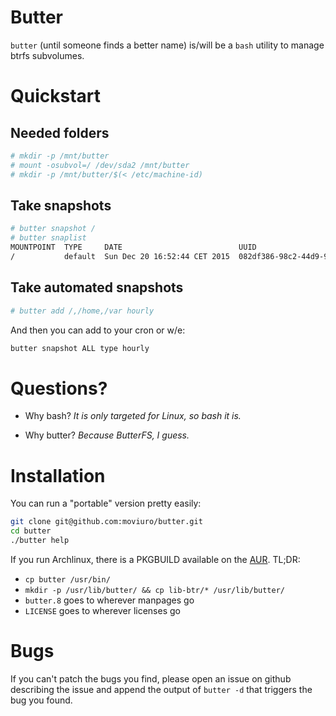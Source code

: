 # Butter
`butter` (until someone finds a better name) is/will be a `bash` utility to
manage btrfs subvolumes.

# Quickstart
## Needed folders
```sh
# mkdir -p /mnt/butter
# mount -osubvol=/ /dev/sda2 /mnt/butter
# mkdir -p /mnt/butter/$(< /etc/machine-id)
```

## Take snapshots
```sh
# butter snapshot /
# butter snaplist
MOUNTPOINT  TYPE     DATE                          UUID
/           default  Sun Dec 20 16:52:44 CET 2015  082df386-98c2-44d9-9012-07fb2b22ea20
```

## Take automated snapshots
```sh
# butter add /,/home,/var hourly
```
And then you can add to your cron or w/e:
```sh
butter snapshot ALL type hourly
```

# Questions?
- Why bash?
*It is only targeted for Linux, so bash it is.*

- Why butter?
*Because ButterFS, I guess.*

# Installation
You can run a "portable" version pretty easily:
```sh
git clone git@github.com:moviuro/butter.git
cd butter
./butter help
```

If you run Archlinux, there is a PKGBUILD available on the [AUR](https://aur.archlinux.org/cgit/aur.git/plain/PKGBUILD?h=butter).
TL;DR:
- `cp butter /usr/bin/`
- `mkdir -p /usr/lib/butter/ && cp lib-btr/* /usr/lib/butter/`
- `butter.8` goes to wherever manpages go
- `LICENSE` goes to wherever licenses go

# Bugs
If you can't patch the bugs you find, please open an issue on github describing
the issue and append the output of `butter -d` that triggers the bug you found.
